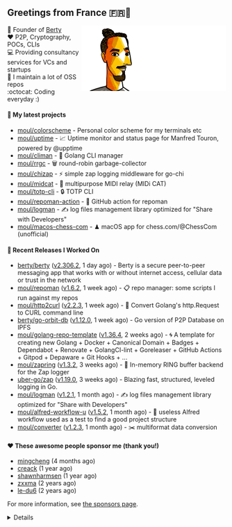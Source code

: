 ## Greetings from France 🇫🇷👋

<img align="right" src="https://raw.githubusercontent.com/moul/moul/main/contribute.gif">

:hammer: Founder of [Berty](https://github.com/berty)<br/>
:heart: P2P, Cryptography, POCs, CLIs<br/>
:computer: Providing consultancy services for VCs and startups<br/> 
:construction: I maintain a lot of OSS repos<br/>
:octocat: Coding everyday :)<br/>

#### 🌱 My latest projects


- [moul/colorscheme](https://github.com/moul/colorscheme) - Personal color scheme for my terminals etc
- [moul/uptime](https://github.com/moul/uptime) - 📈 Uptime monitor and status page for Manfred Touron, powered by @upptime
- [moul/climan](https://github.com/moul/climan) - 🦪 Golang CLI manager
- [moul/rrgc](https://github.com/moul/rrgc) - 🗑 round-robin garbage-collector
- [moul/chizap](https://github.com/moul/chizap) - ⚡️ simple zap logging middleware for go-chi 
- [moul/midcat](https://github.com/moul/midcat) - 🎹 multipurpose MIDI relay (MIDi CAT)
- [moul/totp-cli](https://github.com/moul/totp-cli) - 🔒 TOTP CLI
- [moul/repoman-action](https://github.com/moul/repoman-action) - 🐙 GitHub action for repoman
- [moul/logman](https://github.com/moul/logman) - ✍️ log files management library optimized for &#34;Share with Developers&#34;
- [moul/macos-chess-com](https://github.com/moul/macos-chess-com) - ♟ macOS app for chess.com/@ChessCom (unofficial)

#### 🔭 Recent Releases I Worked On

- [berty/berty](https://github.com/berty/berty) ([v2.306.2](https://github.com/berty/berty/releases/tag/v2.306.2), 1 day ago) - Berty is a secure peer-to-peer messaging app that works with or without internet access, cellular data or trust in the network
- [moul/repoman](https://github.com/moul/repoman) ([v1.6.2](https://github.com/moul/repoman/releases/tag/v1.6.2), 1 week ago) - 📋 repo manager: some scripts I run against my repos
- [moul/http2curl](https://github.com/moul/http2curl) ([v2.2.3](https://github.com/moul/http2curl/releases/tag/v2.2.3), 1 week ago) - :triangular_ruler: Convert Golang&#39;s http.Request to CURL command line
- [berty/go-orbit-db](https://github.com/berty/go-orbit-db) ([v1.12.0](https://github.com/berty/go-orbit-db/releases/tag/v1.12.0), 1 week ago) - Go version of P2P Database on IPFS
- [moul/golang-repo-template](https://github.com/moul/golang-repo-template) ([v1.36.4](https://github.com/moul/golang-repo-template/releases/tag/v1.36.4), 2 weeks ago) - 🌀 A template for creating new Golang &#43; Docker &#43; Canonical Domain &#43; Badges &#43; Dependabot &#43; Renovate &#43; GolangCI-lint &#43; Goreleaser &#43; GitHub Actions &#43; Gitpod &#43; Depaware &#43; Git Hooks &#43; ...
- [moul/zapring](https://github.com/moul/zapring) ([v1.3.2](https://github.com/moul/zapring/releases/tag/v1.3.2), 3 weeks ago) - 💍 In-memory RING buffer backend for the Zap logger
- [uber-go/zap](https://github.com/uber-go/zap) ([v1.19.0](https://github.com/uber-go/zap/releases/tag/v1.19.0), 3 weeks ago) - Blazing fast, structured, leveled logging in Go.
- [moul/logman](https://github.com/moul/logman) ([v1.2.1](https://github.com/moul/logman/releases/tag/v1.2.1), 1 month ago) - ✍️ log files management library optimized for &#34;Share with Developers&#34;
- [moul/alfred-workflow-u](https://github.com/moul/alfred-workflow-u) ([v1.5.2](https://github.com/moul/alfred-workflow-u/releases/tag/v1.5.2), 1 month ago) - 🚧 useless Alfred workflow used as a test to find a good project structure
- [moul/converter](https://github.com/moul/converter) ([v1.2.3](https://github.com/moul/converter/releases/tag/v1.2.3), 1 month ago) - :scissors: multiformat data conversion


#### ❤️ These awesome people sponsor me (thank you!)


- [mingcheng](https://github.com/mingcheng) (4 months ago)
- [creack](https://github.com/creack) (1 year ago)
- [shawnharmsen](https://github.com/shawnharmsen) (1 year ago)
- [zxxma](https://github.com/zxxma) (2 years ago)
- [le-du6](https://github.com/le-du6) (2 years ago)

For more information, see [the sponsors page](https://github.com/sponsors/moul/).

<details>


  <h4>🚧 Things I did recently</h4>
  <ul>
  
  <li><a href="https://wip.co/@moul/todos/189179">💉  2nd pfizer #life</a> (2 months ago)</li>
  <li><a href="https://wip.co/@moul/todos/189178">📻 daily &#34;Hacker News Café&#34; on ClubHouse #life</a> (2 months ago)</li>
  <li><a href="https://wip.co/@moul/todos/184389">🐙  yesterday on GitHub #oss</a> (4 months ago)</li>
  <li><a href="https://wip.co/@moul/todos/183459">👥  weekly sync with #berty team</a> (4 months ago)</li>
  <li><a href="https://wip.co/@moul/todos/183349">🐙  yesterday on GitHub #oss</a> (4 months ago)</li>
  </ul>

  <h4>📜 Recent blog posts</h4>
  <ul>
  
  <li><a href="https://manfred.life/pp2p8-berty-news/">Paris P2P #8 - Last News from Berty</a> (1 year ago)</li>
  <li><a href="https://manfred.life/feeling-lucky/">Feeling Lucky</a> (2 years ago)</li>
  <li><a href="https://manfred.life/oss-challenges-slides/">Challenges of Open-Source (presentation)</a> (2 years ago)</li>
  <li><a href="https://manfred.life/oss-challenges/">Challenges of Open-Source</a> (2 years ago)</li>
  <li><a href="https://manfred.life/stay-flexible/">Flexibility in Project Development</a> (2 years ago)</li>
  </ul>

  <h4>📓 Gists I wrote</h4>
  <ul>
  <li><a href="https://gist.github.com/2dd66ce9133e6585040122d563afa039">github-other-repos.md</a> (1 year ago)</li>
  <li><a href="https://gist.github.com/3d9a81083861a2bb2a04b80dad79bb68">Yo! 👋👋</a> (1 year ago)</li>
  <li><a href="https://gist.github.com/0d8a8e72d07e7d461bdc9c243893fcc7">Caching-friendly Makefile Rule to use Protoc within Docker</a> (2 years ago)</li>
  <li><a href="https://gist.github.com/aa5e556280763727eab9d6dcd77e2110">poor man&#39;s ipfs pin</a> (2 years ago)</li>
  
  </ul>

  <h4>👯 Check out some of my recent followers</h4>
  <ul>
  
  <li><a href="https://github.com/elsharkawymohamedeldsokye">elsharkawymohamedeldsokye</a>
  <li><a href="https://github.com/zeina1i">zeina1i</a>
  <li><a href="https://github.com/saadullahsaeed">saadullahsaeed</a>
  <li><a href="https://github.com/LouisPiochaud">LouisPiochaud</a>
  <li><a href="https://github.com/woshilaiba">woshilaiba</a>
  </ul>

  <h4>💬 Feedback</h4>

  <p>
    If you use one of my projects, I'd love to hear from you!
    Don't be shy and let me know what you liked and what needs being improved.
    Got an issue? Open a ticket, I don't bite and will try my best to help!
  </p>

  <h4>📫 How to reach me</h4>
  <ul>
    <li>Twitter: <a href="https://twitter.com/moul">https://twitter.com/moul</a></li>
    <li>Blog: <a href="https://manfred.life/">https://manfred.life/</a></li>
  </ul>

  <hr />

  <summary>Details</summary>
  <img src="https://img.shields.io/badge/📦%20%20release-experimental-blue"/>
  <img src="https://img.shields.io/badge/coverage-@moul%20is%20unstable-red?logo=codecov"/>
  <img src="https://img.shields.io/badge/👤%20%20mood-👍%20👍%20👍-black"/>
  <img src="https://img.shields.io/badge/🌐%20%20country-France%20🇫🇷-pink"/>
  

  <hr />

  <img src="https://github-readme-stats.vercel.app/api?username=moul&count_private=true&show_icons=true"/>

  <img src="https://img.shields.io/date/1630718732.svg?label=build&colorB=purple" />

 <details><summary>Click!</summary> <details><summary>Click!</summary> <details><summary>Click!</summary> <details><summary>Click!</summary> <details><summary>Click!</summary> <details><summary>Click!</summary> <details><summary>Click!</summary> <details><summary>Click!</summary> <details><summary>Click!</summary> <details><summary>Click!</summary> <details><summary>Click!</summary> <details><summary>Click!</summary> <details><summary>Click!</summary> <details><summary>Click!</summary> <details><summary>Click!</summary> <details><summary>Click!</summary> <details><summary>Click!</summary> <details><summary>Click!</summary> <details><summary>Click!</summary> <details><summary>Click!</summary> <details><summary>Click!</summary> <details><summary>Click!</summary> Thank you 😎 </details> </details> </details> </details> </details> </details> </details> </details> </details> </details> </details> </details> </details> </details> </details> </details> </details> </details> </details> </details> </details> </details>
</details>

<img src="https://visitor-badge.glitch.me/badge?page_id=moul.moul" width="1" height="1"/>